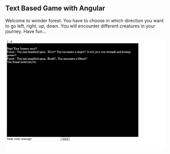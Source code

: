 ## Text Based Game with Angular
Welcome to wonder forest. You have to choose in which direction you want to go left, right, up, down. You will encounter different creatures in your journey. Have fun...

![Image](/screenshot/output.png)
